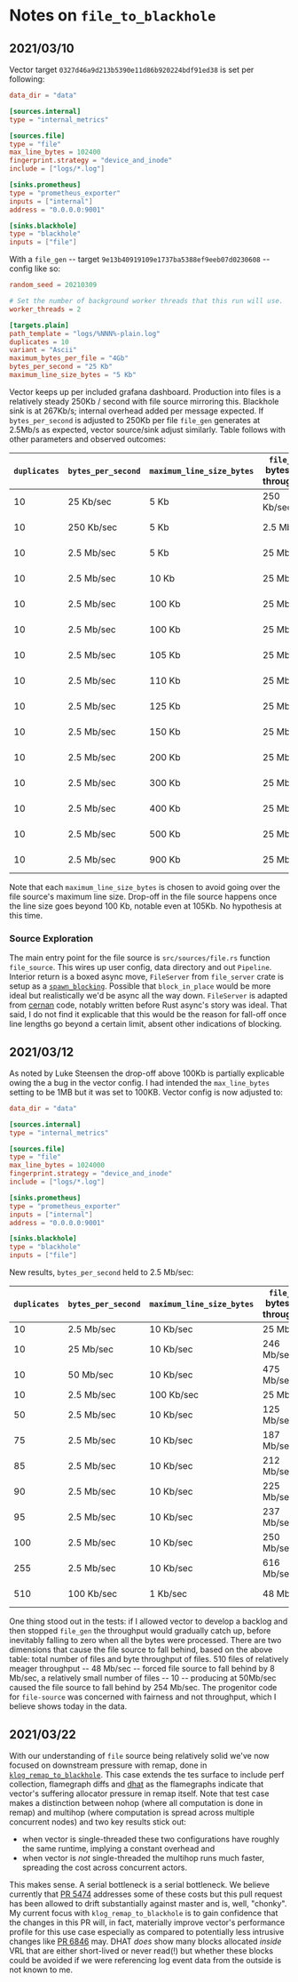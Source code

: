 # Notes on `file_to_blackhole`

## 2021/03/10

Vector target `0327d46a9d213b5390e11d86b920224bdf91ed38` is set per following:

```toml
data_dir = "data"

[sources.internal]
type = "internal_metrics"

[sources.file]
type = "file"
max_line_bytes = 102400
fingerprint.strategy = "device_and_inode"
include = ["logs/*.log"]

[sinks.prometheus]
type = "prometheus_exporter"
inputs = ["internal"]
address = "0.0.0.0:9001"

[sinks.blackhole]
type = "blackhole"
inputs = ["file"]
```

With a `file_gen` -- target `9e13b40919109e1737ba5388ef9eeb07d0230608` -- config
like so:

```toml
random_seed = 20210309

# Set the number of background worker threads that this run will use.
worker_threads = 2

[targets.plain]
path_template = "logs/%NNN%-plain.log"
duplicates = 10
variant = "Ascii"
maximum_bytes_per_file = "4Gb"
bytes_per_second = "25 Kb"
maximum_line_size_bytes = "5 Kb"
```

Vector keeps up per included grafana dashboard. Production into files is a
relatively steady 250Kb / second with file source mirroring this. Blackhole sink
is at 267Kb/s; internal overhead added per message expected. If
`bytes_per_second` is adjusted to 250Kb per file `file_gen` generates at 2.5Mb/s
as expected, vector source/sink adjust similarly. Table follows with other
parameters and observed outcomes:

| `duplicates` | `bytes_per_second` | `maximum_line_size_bytes` | `file_gen` bytes/sec throughput | file source `sum(rate(vector_processed_bytes_total[1m]))` | blackhole sink `sum(rate(vector_processed_bytes_total[1m]))` | delta `file_gen`, `file` |
| ------------ | ------------------- | ------------------------ | ------------------------------- | --------------------------------------------------------- | ---------------------------------------- | ------------------ |
| 10 | 25 Kb/sec | 5 Kb | 250 Kb/sec | 250 Kb/sec | 267 Kb/sec | 0 Kb/sec |
| 10 | 250 Kb/sec | 5 Kb | 2.5 Mb/sec | 2.5 Mb/sec | 2.68 Mb/sec | 0 Mb/sec |
| 10 | 2.5 Mb/sec | 5 Kb | 25 Mb/sec | 25 Mb/sec | 26.8 Mb/sec | 0 Mb/sec |
| 10 | 2.5 Mb/sec | 10 Kb | 25 Mb/sec | 25 Mb/sec | 26.2 Mb/sec | 0 Mb/sec |
| 10 | 2.5 Mb/sec | 100 Kb | 25 Mb/sec | 25 Mb/sec | 25.7 Mb/sec | 0 Mb/sec |
| 10 | 2.5 Mb/sec | 100 Kb | 25 Mb/sec | 25 Mb/sec | 25.7 Mb/sec | 0 Mb/sec |
| 10 | 2.5 Mb/sec | 105 Kb | 25 Mb/sec | 23.9 Mb/sec | 24.6 Mb/sec | 1.1 Mb/sec |
| 10 | 2.5 Mb/sec | 110 Kb | 25 Mb/sec | 22 Mb/sec | 22.06 Mb/sec | 3 Mb/sec |
| 10 | 2.5 Mb/sec | 125 Kb | 25 Mb/sec | 17 Mb/sec | 17.04 Mb/sec | 9 Mb/sec |
| 10 | 2.5 Mb/sec | 150 Kb | 25 Mb/sec | 12.3 Mb/sec | 12.6 Mb/sec | 12.7 Mb/sec |
| 10 | 2.5 Mb/sec | 200 Kb | 25 Mb/sec | 6 Mb/sec | 6.15 Mb/sec | 19 Mb/sec |
| 10 | 2.5 Mb/sec | 300 Kb | 25 Mb/sec | 3 Mb/sec | 3.08 Mb/sec | 22 Mb/sec |
| 10 | 2.5 Mb/sec | 400 Kb | 25 Mb/sec | 1.53 Mb/sec | 1.57 Mb/sec | 23.47 Mb/sec |
| 10 | 2.5 Mb/sec | 500 Kb | 25 Mb/sec | 1.05 Mb/sec | 1.07 Mb/sec | 23.95 Mb/sec |
| 10 | 2.5 Mb/sec | 900 Kb | 25 Mb/sec | 231 Kb/sec | 237 Kb/sec | 24.77 Mb/sec |

Note that each `maximum_line_size_bytes` is chosen to avoid going over the file
source's maximum line size. Drop-off in the file source happens once the line
size goes beyond 100 Kb, notable even at 105Kb. No hypothesis at this time.

### Source Exploration

The main entry point for the file source is `src/sources/file.rs` function
`file_source`. This wires up user config, data directory and out
`Pipeline`. Interior return is a boxed async move, `FileServer` from
`file_server` crate is setup as a
[`spawn_blocking`](https://docs.rs/tokio/1.3.0/tokio/task/fn.spawn_blocking.html). Possible
that `block_in_place` would be more ideal but realistically we'd be async all
the way down. `FileServer` is adapted from
[cernan](https://github.com/postmates/cernan/tree/master/src/source/file) code,
notably written before Rust async's story was ideal. That said, I do not find it
explicable that this would be the reason for fall-off once line lengths go
beyond a certain limit, absent other indications of blocking.

## 2021/03/12

As noted by Luke Steensen the drop-off above 100Kb is partially explicable owing
the a bug in the vector config. I had intended the `max_line_bytes` setting to
be 1MB but it was set to 100KB. Vector config is now adjusted to:

```toml
data_dir = "data"

[sources.internal]
type = "internal_metrics"

[sources.file]
type = "file"
max_line_bytes = 1024000
fingerprint.strategy = "device_and_inode"
include = ["logs/*.log"]

[sinks.prometheus]
type = "prometheus_exporter"
inputs = ["internal"]
address = "0.0.0.0:9001"

[sinks.blackhole]
type = "blackhole"
inputs = ["file"]
```

New results, `bytes_per_second` held to 2.5 Mb/sec:

| `duplicates` | `bytes_per_second ` |  `maximum_line_size_bytes` | `file_gen` bytes/sec throughput | file source `sum(rate(vector_processed_bytes_total[1m]))` | delta `file_gen`, `file` |
| ------------ | ------------------- | ------------------- | ------------------------------- | --------------------------------------------------------- | ------------------------ |
| 10           | 2.5 Mb/sec           | 10 Kb/sec           | 25 Mb/sec             | 25 Mb/sec            | 0 Kb/sec                |
| 10           | 25 Mb/sec            | 10 Kb/sec           | 246 Mb/sec            | 219 Mb/sec           | 27 Mb/sec               |
| 10           | 50 Mb/sec            | 10 Kb/sec           | 475 Mb/sec            | 221 Mb/sec           | 254 Mb/sec              |
| 10           | 2.5 Mb/sec           | 100 Kb/sec          | 25 Mb/sec             | 25 Mb/sec            | 0 Kb/sec                |
| 50           | 2.5 Mb/sec           | 10 Kb/sec           | 125 Mb/sec            | 125 Mb/sec           | 0 Mb/sec                |
| 75           | 2.5 Mb/sec           | 10 Kb/sec           | 187 Mb/sec            | 187 Mb/sec           | 0 Mb/sec                |
| 85           | 2.5 Mb/sec           | 10 Kb/sec           | 212 Mb/sec            | 212 Mb/sec           | 0 Mb/sec                |
| 90           | 2.5 Mb/sec           | 10 Kb/sec           | 225 Mb/sec            | 222 Mb/sec           | 3 Mb/sec                |
| 95           | 2.5 Mb/sec           | 10 Kb/sec           | 237 Mb/sec            | 216 Mb/sec           | 19 Mb/sec               |
| 100          | 2.5 Mb/sec           | 10 Kb/sec           | 250 Mb/sec            | 221 Mb/sec           | 29 Mb/sec               |
| 255          | 2.5 Mb/sec           | 10 Kb/sec           | 616 Mb/sec            | 222 Mb/sec           | 394 Mb/sec              |
| 510          | 100 Kb/sec           | 1 Kb/sec            | 48 Mb/sec             | 40 Mb/sec            | 8 Mb/sec                |

One thing stood out in the tests: if I allowed vector to develop a backlog and
then stopped `file_gen` the throughput would gradually catch up, before
inevitably falling to zero when all the bytes were processed. There are two
dimensions that cause the file source to fall behind, based on the above table:
total number of files and byte throughput of files. 510 files of relatively
meager throughput -- 48 Mb/sec -- forced file source to fall behind by 8 Mb/sec,
a relatively small number of files -- 10 -- producing at 50Mb/sec caused the
file source to fall behind by 254 Mb/sec. The progenitor code for `file-source`
was concerned with fairness and not throughput, which I believe shows today in
the data.

## 2021/03/22

With our understanding of `file` source being relatively solid we've now focused
on downstream pressure with remap, done in
[`klog_remap_to_blackhole`](../klog_remap_to_blackhole). This case extends the
tes surface to include perf collection, flamegraph diffs and
[dhat](https://www.valgrind.org/docs/manual/dh-manual.html) as the flamegraphs
indicate that vector's suffering allocator pressure in remap itself. Note that
test case makes a distinction between nohop (where all computation is done in
remap) and multihop (where computation is spread across multiple concurrent
nodes) and two key results stick out:

 * when vector is single-threaded these two configurations have roughly the same
   runtime, implying a constant overhead and
 * when vector is _not_ single-threaded the multihop runs much faster, spreading
   the cost across concurrent actors.

This makes sense. A serial bottleneck is a serial bottleneck. We believe
currently that [PR 5474](https://github.com/timberio/vector/pull/5374/)
addresses some of these costs but this pull request has been allowed to drift
substantially against master and is, well, "chonky". My current focus with
`klog_remap_to_blackhole` is to gain confidence that the changes in this PR
will, in fact, materially improve vector's performance profile for this use case
especially as compared to potentially less intrusive changes like [PR
6846](https://github.com/timberio/vector/pull/6846) may. DHAT _does_ show many
blocks allocated _inside_ VRL that are either short-lived or never read(!) but
whether these blocks could be avoided if we were referencing log event data from
the outside is not known to me.
